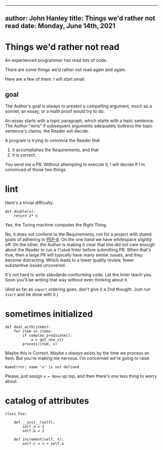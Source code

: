 
---
author: John Hanley
title: Things we'd rather not read
date: Monday, June 14th, 2021
---


# Things we'd rather not read

<!--- Copyright 2021, John Hanley
MIT licensed -- see end.
--->

An experienced programmer has read _lots_ of code.

There are some things we'd rather not read again and again.

Here are a few of them.
I will start small.

## goal

The Author's goal is always to present a compelling argument,
much as a sonnet, an essay, or a math proof would try to do.

An essay starts with a topic paragraph,
which starts with a topic sentence.
The Author "wins" if subsequent arguments
adequately buttress the topic sentence's claims;
the Reader will decide.

A program is trying to convince the Reader that

1. it accomplishes the Requirements, and that
2. it is correct.

You send me a PR.
Without attempting to execute it,
I will decide if I'm convinced of those two things.


# lint

Here's a trivial difficulty:

    def double(n):
        return 2* n

Yes, the Turing machine computes the Right Thing.

No, it does not conform to the Requirements,
not for a project with stated goals of adhering to
[PEP-8](https://www.python.org/dev/peps/pep-0008/#whitespace-in-expressions-and-statements).
On the one hand we have whitespace slightly off.
On the other, the Author is making it clear
that she did not care enough about the Reader
to run a `flake8` linter before submitting PR.
When that's true, then a large PR will typically
have many similar issues, and they become distracting.
Which leads to a lower quality review,
fewer substantive issues uncovered.

It's not hard to write standards-conforming code.
Let the linter teach you.
Soon you'll be writing that way without even thinking about it.

(And as far as `import` ordering goes,
don't give it a 2nd thought.
Just run `isort` and be done with it.)


# sometimes initialized

    def deal_with(items):
        for item in items:
            if complex_predicate():
                x = get_new_x()
            process(item, x)

Maybe this is Correct.
Maybe `x` _always_ exists by the time we process an item.
But you're making me nervous.
I'm concerned we're going to raise

    NameError: name 'x' is not defined

Please, just assign `x = None` up top,
and then there's one less thing to worry about.


# catalog of attributes

    class Foo:

        def __init__(self):
            self.a = 1
            self.b = 1

        def increment(self, n):
            self.c = n + self.a



<!---
Copyright 2021 John Hanley.

Permission is hereby granted, free of charge, to any person obtaining a
copy of this software and associated documentation files (the "Software"),
to deal in the Software without restriction, including without limitation
the rights to use, copy, modify, merge, publish, distribute, sublicense,
and/or sell copies of the Software, and to permit persons to whom the
Software is furnished to do so, subject to the following conditions:
The above copyright notice and this permission notice shall be included in
all copies or substantial portions of the Software.
The software is provided "AS IS", without warranty of any kind, express or
implied, including but not limited to the warranties of merchantability,
fitness for a particular purpose and noninfringement. In no event shall
the authors or copyright holders be liable for any claim, damages or
other liability, whether in an action of contract, tort or otherwise,
arising from, out of or in connection with the software or the use or
other dealings in the software.
--->
